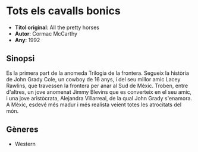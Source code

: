 # Tots els cavalls bonics
- __Títol original__: All the pretty horses
- __Autor__: Cormac McCarthy
- __Any__: 1992

## Sinopsi
Es la primera part de la anomeda Trilogia de la frontera. Segueix la història de John Grady Cole, un cowboy de 16 anys, i del seu millor amic Lacey Rawlins, que travessen la frontera per anar al Sud de Mèxic. Troben, entre d'altres, un jove anomenat Jimmy Blevins que es converteix en el seu amic, i una jove aristòcrata, Alejandra Villarreal, de la qual John Grady s'enamora. A Mèxic, esdevé més madur i més realista veient totes les atrocitats del món.

## Gèneres
- Western